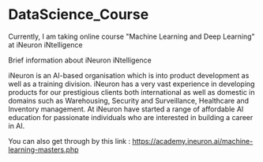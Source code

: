 # DataScience_Course
Currently, I am taking online course "Machine Learning and Deep Learning" at iNeuron iNtelligence


Brief information about iNeuron iNtelligence

iNeuron is an AI-based organisation which is into product development as well as a training division. iNeuron has a very vast experience in developing products for our prestigious clients both international as well as domestic in domains such as Warehousing, Security and Surveillance, Healthcare and Inventory management. At iNeuron have started a range of affordable AI education for passionate individuals who are interested in building a career in AI.

You can also get through by this link : https://academy.ineuron.ai/machine-learning-masters.php
